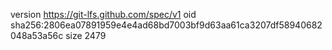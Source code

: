 version https://git-lfs.github.com/spec/v1
oid sha256:2806ea07891959e4e4ad68bd7003bf9d63aa61ca3207df58940682048a53a56c
size 2479
